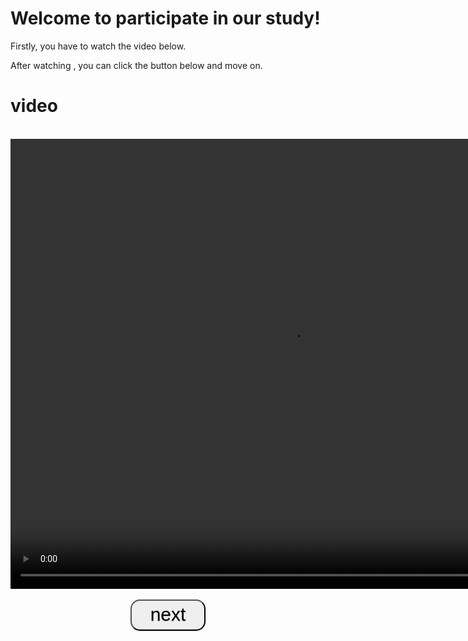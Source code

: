 <!DOCTYPE html>
<html lang="en">
<head>
    <meta charset="UTF-8">
    <title>SocialPsy PKU</title>
</head>
<body>
<h1>Welcome to participate in our study! </h1>
<p>Firstly, you have to watch the video below.</p>
<p>After watching , you can click the button below and move on.</p>

<script src="js/plyr.js"></script>
<link rel="stylesheet" href="css/plyr.css">

<h1>video</h1>
<br />
<div class="m" align="center">
    <video width="900" height="720" controls>
        <source src="video1.mp4">
        <!-- <source src="path/to/video.webm" type="video/webm">-->
        <!-- Captions are optional -->
    </video>
    <script>plyr.setup();</script>
</div>
<br />

<style>
    .button {
        display: inline-block;
        outline: none;
        cursor: pointer;
        text-align: center;
        text-decoration: none;
        font: 30px/100% Arial, Helvetica, sans-serif;
        padding:.25em 1em .275em;

        text-shadow: 0 1px 1px rgba(0,0,0,.3);
        -webkit-border-radius: .5em;
        -moz-border-radius: .5em;
        border-radius: .5em;
        -webkit-box-shadow: 0 1px 2px rgba(0,0,0,.2);
        -moz-box-shadow: 0 1px 2px rgba(0,0,0,.2);
        box-shadow: 0 1px 2px rgba(0,0,0,.2);
    }
    .button:hover {
        text-decoration: none;
    }
    .button:active {
        position: relative;
        top: 1px;
    }

</style>

<div id="btn2" align="center">
    <a href="https://bnupsych.asia.qualtrics.com/jfe/form/SV_4ZQzpqofICY6pG5">
        <button type="button" class="button">next</button>
    </a>
</div>

</body>
</html>
